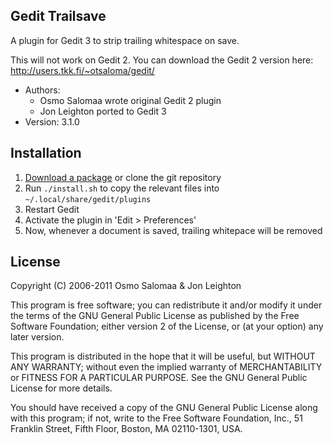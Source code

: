 Gedit Trailsave
---------------

A plugin for Gedit 3 to strip trailing whitespace on save.

This will not work on Gedit 2. You can download the Gedit 2 version here: http://users.tkk.fi/~otsaloma/gedit/

* Authors:
  * Osmo Salomaa wrote original Gedit 2 plugin
  * Jon Leighton ported to Gedit 3
* Version: 3.1.0

Installation
------------

1. [Download a package](https://github.com/jonleighton/gedit-trailsave/archives/master) or clone the git repository
2. Run `./install.sh` to copy the relevant files into `~/.local/share/gedit/plugins`
3. Restart Gedit
4. Activate the plugin in 'Edit > Preferences'
5. Now, whenever a document is saved, trailing whitepace will be removed

License
-------

Copyright (C) 2006-2011 Osmo Salomaa & Jon Leighton

This program is free software; you can redistribute it and/or modify it under the terms of the GNU General Public License as published by the Free Software Foundation; either version 2 of the License, or (at your option) any later version.

This program is distributed in the hope that it will be useful, but WITHOUT ANY WARRANTY; without even the implied warranty of MERCHANTABILITY or FITNESS FOR A PARTICULAR PURPOSE. See the GNU General Public License for more details.

You should have received a copy of the GNU General Public License along with this program; if not, write to the Free Software Foundation, Inc., 51 Franklin Street, Fifth Floor, Boston, MA 02110-1301, USA.
